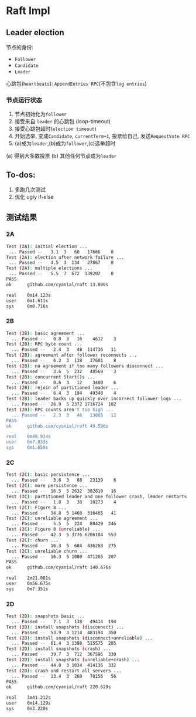 # Raft Impl

## Leader election

节点的身份:

- `Follower`
- `Candidate`
- `Leader`

心跳包(`heartbeats`): `AppendEntries RPC`(不包含`log entries`)

### 节点运行状态

1. 节点初始化为`follower`
2. 接受来自 `leader` 的心跳包 (loop-timeout)
3. 接受心跳包超时(`election timeout`)
4. 开始选举, 变成`Candidate`, `currentTerm+1`, 投票给自己, 发送`RequestVote RPC`
5. (a)成为`leader`,(b)成为`follower`,(c)选举超时

(a) 得到大多数投票
(b) 其他任何节点成为`leader`

## To-dos:

1. 多跑几次测试
2. 优化 ugly if-else
 
## 测试结果

### 2A

 ```sh
Test (2A): initial election ...
  ... Passed --   3.1  3   60   17666    0
Test (2A): election after network failure ...
  ... Passed --   4.5  3  134   27867    0
Test (2A): multiple elections ...
  ... Passed --   5.5  7  672  139202    0
PASS
ok  	github.com/cyanial/raft	13.800s

real	0m14.123s
user	0m1.611s
sys     0m0.716s
 ```

### 2B

```bash
Test (2B): basic agreement ...
  ... Passed --   0.8  3   16    4612    3
Test (2B): RPC byte count ...
  ... Passed --   2.4  3   48  114736   11
Test (2B): agreement after follower reconnects ...
  ... Passed --   6.2  3  138   37601    8
Test (2B): no agreement if too many followers disconnect ...
  ... Passed --   3.6  5  232   48569    3
Test (2B): concurrent Start()s ...
  ... Passed --   0.6  3   12    3480    6
Test (2B): rejoin of partitioned leader ...
  ... Passed --   6.4  3  194   49348    4
Test (2B): leader backs up quickly over incorrect follower logs ...
  ... Passed --  26.9  5 2372 1716724  102
Test (2B): RPC counts aren't too high ...
  ... Passed --   2.3  3   46   13866   12
PASS
ok  	github.com/cyanial/raft	49.590s

real	0m49.914s
user	0m7.833s
sys     0m1.659s
```
 ### 2C

```bash
Test (2C): basic persistence ...
  ... Passed --   3.6  3   88   23139    6
Test (2C): more persistence ...
  ... Passed --  16.5  5 2632  382810   16
Test (2C): partitioned leader and one follower crash, leader restarts ...
  ... Passed --   1.8  3   38   10273    4
Test (2C): Figure 8 ...
  ... Passed --  34.8  5 1468  316465   41
Test (2C): unreliable agreement ...
  ... Passed --   5.5  5  224   80429  246
Test (2C): Figure 8 (unreliable) ...
  ... Passed --  42.3  5 3776 6206104  553
Test (2C): churn ...
  ... Passed --  16.3  5  684  436268  275
Test (2C): unreliable churn ...
  ... Passed --  16.3  5 1080  471265  207
PASS
ok  	github.com/cyanial/raft	140.676s

real	2m21.001s
user	0m56.675s
sys     0m7.351s
```

### 2D

```bash
Test (2D): snapshots basic ...
  ... Passed --   7.1  3  138   49414  194
Test (2D): install snapshots (disconnect) ...
  ... Passed --  53.9  3 1214  483194  350
Test (2D): install snapshots (disconnect+unreliable) ...
  ... Passed --  61.4  3 1398  515575  285
Test (2D): install snapshots (crash) ...
  ... Passed --  39.7  3  712  367596  330
Test (2D): install snapshots (unreliable+crash) ...
  ... Passed --  44.0  3 1034  414136  332
Test (2D): crash and restart all servers ...
  ... Passed --  13.4  3  260   78156   56
PASS
ok  	github.com/cyanial/raft	220.629s

real	3m41.212s
user	0m14.129s
sys     0m3.220s
```
